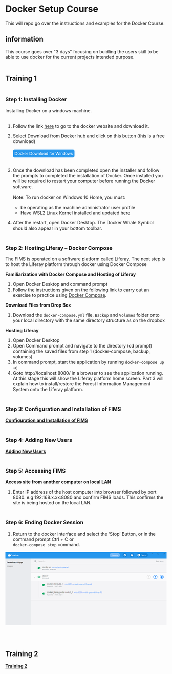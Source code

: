 # Docker Setup Course

This will repo go over the instructions and examples for the Docker Course.

## information

This course goes over "3 days" focusing on buidling the users skill to be able to use docker for the current projects intended purpose. <br><br>

## Training 1
### <br> Step 1: Installing Docker
Installing Docker on a windows machine.
<br><br>
1. Follow the link [here](https://docs.docker.com/docker-for-windows/install/ ) to go to the docker website and download it.
2. Select Download from Docker hub and click on this button (this is a free download) <br><br><button name="button" onclick="https://desktop.docker.com/win/main/amd64/Docker%20Desktop%20Installer.exe" style="background-color:#2697ed; border:none; color: #ffffff; padding:1%; border-radius: 5px;">Docker Download for Windows</button><br><br>
3. Once the download has been completed open the installer and follow the prompts to completed the installation of Docker. Once installed you will be required to restart your computer before running the Docker software. 
<br><br>
Note: To run docker on Windows 10 Home, you must:
   - be operating as the machine administrator user profile
   - Have WSL2 Linux Kernel installed and updated [here](https://docs.microsoft.com/en-us/windows/wsl/install-win10)  

4. After the restart, open Docker Desktop. The Docker Whale Symbol should also appear in your bottom toolbar.

### <br> Step 2: Hosting Liferay – Docker Compose
The FIMS is operated on a software platform called Liferay. The next step is to host the Liferay platform through docker using Docker Compose 

**Familiarization with Docker Compose and Hosting of Liferay**

1. Open Docker Desktop and command prompt
2. Follow the instructions given on the following link to carry out an exercise to practice using [Docker Compose](https://docs.docker.com/compose/gettingstarted/#step-3-define-services-in-a-compose-file). 

**Download Files from Drop Box**
1. Download the `docker-compose.yml` file, `Backup` and `Volumes` folder onto your local directory with the same directory structure as on the dropbox

**Hosting Liferay**
1. Open Docker Desktop
2. Open Command prompt and navigate to the directory (cd prompt) containing the saved files from step 1 (docker-compose, backup, volumes)
3. In command prompt, start the application by running `docker-compose up -d`
4. Goto http://localhost:8080/ in a browser to see the application running. At this stage this will show the Liferay platform home screen. Part 3 will explain how to install/restore the Forest Information Management System onto the Liferay platform.

### <br> Step 3: Configuration and Installation of FIMS

[**Configuration and Installation of FIMS**](FIM.md)


### <br> Step 4: Adding New Users
[**Adding New Users**](User.md)

### <br> Step 5: Accessing FIMS
**Access site from another computer on local LAN**

1. Enter IP address of the host computer into browser followed by port 8080. e.g 192.168.x.xx:8080 and confirm FIMS loads. This confirms the site is being hosted on the local LAN. 

### <br> Step 6: Ending Docker Session

1. Return to the docker interface and select the ‘Stop’ Button, or in the command prompt Ctrl + C or <br>`docker-compose stop` command. 

<img src="Images/Picture9.png" style="vertical-align:middle">

<br><br>

## Training 2
[**Training 2**](Training/TUT2.md)